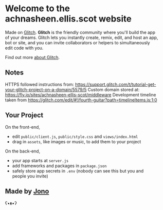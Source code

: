 Welcome to the achnasheen.ellis.scot website
=================

Made on [Glitch](https://glitch.com/). **Glitch** is the friendly community where you'll build the app of your dreams. Glitch lets you instantly create, remix, edit, and host an app, bot or site, and you can invite collaborators or helpers to simultaneously edit code with you.

Find out more [about Glitch](https://glitch.com/about).


Notes
------------
HTTPS followed instructions from: https://support.glitch.com/t/tutorial-get-your-glitch-project-on-a-domain/5579/5
Custom domain stored at: https://fly.io/sites/achnasheen-ellis-scot/middleware
Development timeline taken from https://glitch.com/edit/#!/fourth-guitar?path=timelineItems.js:1:0

Your Project
------------

On the front-end,
- edit `public/client.js`, `public/style.css` and `views/index.html`
- drag in `assets`, like images or music, to add them to your project

On the back-end,
- your app starts at `server.js`
- add frameworks and packages in `package.json`
- safely store app secrets in `.env` (nobody can see this but you and people you invite)



Made by [Jono](https://ellis.scot/) 
-------------------
ʕ•ᴥ•ʔ
